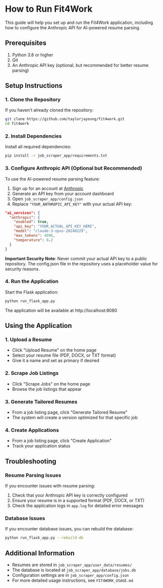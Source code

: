 # How to Run Fit4Work

This guide will help you set up and run the Fit4Work application, including how to configure the Anthropic API for AI-powered resume parsing.

## Prerequisites

1. Python 3.8 or higher
2. Git
3. An Anthropic API key (optional, but recommended for better resume parsing)

## Setup Instructions

### 1. Clone the Repository

If you haven't already cloned the repository:

```bash
git clone https://github.com/taylorjayoung/fit4work.git
cd fit4work
```

### 2. Install Dependencies

Install all required dependencies:

```bash
pip install -r job_scraper_app/requirements.txt
```

### 3. Configure Anthropic API (Optional but Recommended)

To use the AI-powered resume parsing feature:

1. Sign up for an account at [Anthropic](https://www.anthropic.com/)
2. Generate an API key from your account dashboard
3. Open `job_scraper_app/config.json`
4. Replace `"YOUR_ANTHROPIC_API_KEY"` with your actual API key:

```json
"ai_services": {
  "anthropic": {
    "enabled": true,
    "api_key": "YOUR_ACTUAL_API_KEY_HERE",
    "model": "claude-3-opus-20240229",
    "max_tokens": 4096,
    "temperature": 0.2
  }
}
```

**Important Security Note**: Never commit your actual API key to a public repository. The config.json file in the repository uses a placeholder value for security reasons.

### 4. Run the Application

Start the Flask application:

```bash
python run_flask_app.py
```

The application will be available at http://localhost:8080

## Using the Application

### 1. Upload a Resume

- Click "Upload Resume" on the home page
- Select your resume file (PDF, DOCX, or TXT format)
- Give it a name and set as primary if desired

### 2. Scrape Job Listings

- Click "Scrape Jobs" on the home page
- Browse the job listings that appear

### 3. Generate Tailored Resumes

- From a job listing page, click "Generate Tailored Resume"
- The system will create a version optimized for that specific job

### 4. Create Applications

- From a job listing page, click "Create Application"
- Track your application status

## Troubleshooting

### Resume Parsing Issues

If you encounter issues with resume parsing:

1. Check that your Anthropic API key is correctly configured
2. Ensure your resume is in a supported format (PDF, DOCX, or TXT)
3. Check the application logs in `app.log` for detailed error messages

### Database Issues

If you encounter database issues, you can rebuild the database:

```bash
python run_flask_app.py --rebuild-db
```

## Additional Information

- Resumes are stored in `job_scraper_app/user_data/resumes/`
- The database is located at `job_scraper_app/database/jobs.db`
- Configuration settings are in `job_scraper_app/config.json`
- For more detailed usage instructions, see `FIT4WORK_USAGE.md`
